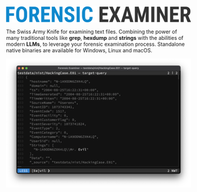 <style>.md-typeset h1 { display: none; }</style>

![](../images/title.png "Forensic Examiner")

The Swiss Army Knife for examining text files. Combining the power of many traditional tools like **grep**, **hexdump** and **strings** with the abilities of modern **LLMs**, to leverage your forensic examination process. Standalone native binaries are available for Windows, Linux and macOS.

![](../images/demo.png)
